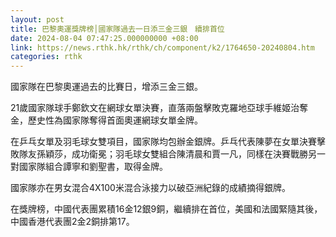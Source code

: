```yaml
---
layout: post
title: 巴黎奧運獎牌榜│國家隊過去一日添三金三銀　續排首位
date: 2024-08-04 07:47:25.000000000 +08:00
link: https://news.rthk.hk/rthk/ch/component/k2/1764650-20240804.htm
categories: rthk
---
```


國家隊在巴黎奧運過去的比賽日，增添三金三銀。

21歲國家隊球手鄭欽文在網球女單決賽，直落兩盤擊敗克羅地亞球手維姬治奪金，歷史性為國家隊奪得首面奧運網球女單金牌。

在乒乓女單及羽毛球女雙項目，國家隊均包辦金銀牌。乒乓代表陳夢在女單決賽擊敗隊友孫穎莎，成功衛冕；羽毛球女雙組合陳清晨和賈一凡，同樣在決賽戰勝另一對國家隊組合譚寧和劉聖書，取得金牌。

國家隊亦在男女混合4X100米混合泳接力以破亞洲紀錄的成績摘得銀牌。

在獎牌榜，中國代表團累積16金12銀9銅，繼續排在首位，美國和法國緊隨其後，中國香港代表團2金2銅排第17。
